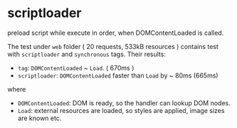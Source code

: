 # scriptloader

preload script while execute in order, when DOMContentLoaded is called.

The test under `web` folder ( 20 requests, 533kB resources ) contains test with `scriptloader` and `synchronous` tags. Their results:

 - `tag`: `DOMContentLoaded` ~ `Load`. ( 670ms )
 - `scriptloader`: `DOMContentLoaded` faster than `Load` by ~ 80ms (665ms)


where

 - `DOMContentLoaded`: DOM is ready, so the handler can lookup DOM nodes.
 - `Load`: external resources are loaded, so styles are applied, image sizes are known etc.
